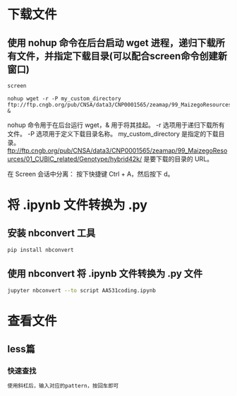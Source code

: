 # 下载文件
## 使用 nohup 命令在后台启动 wget 进程，递归下载所有文件，并指定下载目录(可以配合screen命令创建新窗口)
```bash
screen
```
```python3
nohup wget -r -P my_custom_directory ftp://ftp.cngb.org/pub/CNSA/data3/CNP0001565/zeamap/99_MaizegoResources/01_CUBIC_related/Genotype/hybrid42k/ &
```
nohup 命令用于在后台运行 wget，& 用于将其挂起。
-r 选项用于递归下载所有文件。
-P 选项用于定义下载目录名称。
my_custom_directory 是指定的下载目录。  
ftp://ftp.cngb.org/pub/CNSA/data3/CNP0001565/zeamap/99_MaizegoResources/01_CUBIC_related/Genotype/hybrid42k/ 是要下载的目录的 URL。

在 Screen 会话中分离：
按下快捷键 Ctrl + A，然后按下 d。
# 将 .ipynb 文件转换为 .py
## 安装 nbconvert 工具
```bash
pip install nbconvert
```
## 使用 nbconvert 将 .ipynb 文件转换为 .py 文件    
```bash              
jupyter nbconvert --to script AA531coding.ipynb
```
# 查看文件
## less篇
### 快速查找
```bash
使用斜杠后，输入对应的pattern，按回车即可
```


